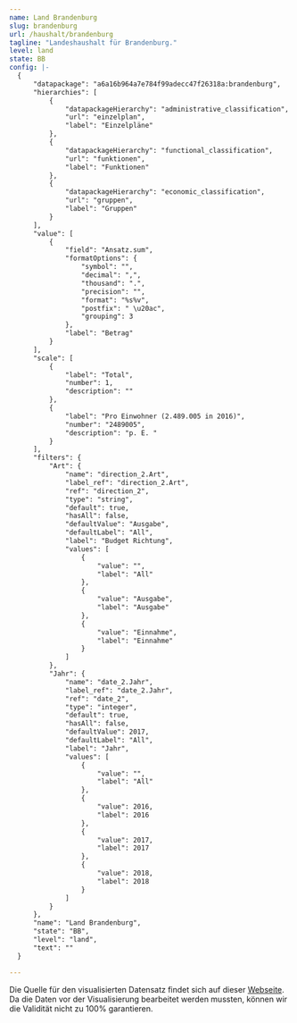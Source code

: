 ```yaml
---
name: Land Brandenburg
slug: brandenburg
url: /haushalt/brandenburg
tagline: "Landeshaushalt für Brandenburg."
level: land
state: BB
config: |-
  {
      "datapackage": "a6a16b964a7e784f99adecc47f26318a:brandenburg",
      "hierarchies": [
          {
              "datapackageHierarchy": "administrative_classification",
              "url": "einzelplan",
              "label": "Einzelpläne"
          },
          {
              "datapackageHierarchy": "functional_classification",
              "url": "funktionen",
              "label": "Funktionen"
          },
          {
              "datapackageHierarchy": "economic_classification",
              "url": "gruppen",
              "label": "Gruppen"
          }
      ],
      "value": [
          {
              "field": "Ansatz.sum",
              "formatOptions": {
                  "symbol": "",
                  "decimal": ",",
                  "thousand": ".",
                  "precision": "",
                  "format": "%s%v",
                  "postfix": " \u20ac",
                  "grouping": 3
              },
              "label": "Betrag"
          }
      ],
      "scale": [
          {
              "label": "Total",
              "number": 1,
              "description": ""
          },
          {
              "label": "Pro Einwohner (2.489.005 in 2016)",
              "number": "2489005",
              "description": "p. E. "
          }
      ],
      "filters": {
          "Art": {
              "name": "direction_2.Art",
              "label_ref": "direction_2.Art",
              "ref": "direction_2",
              "type": "string",
              "default": true,
              "hasAll": false,
              "defaultValue": "Ausgabe",
              "defaultLabel": "All",
              "label": "Budget Richtung",
              "values": [
                  {
                      "value": "",
                      "label": "All"
                  },
                  {
                      "value": "Ausgabe",
                      "label": "Ausgabe"
                  },
                  {
                      "value": "Einnahme",
                      "label": "Einnahme"
                  }
              ]
          },
          "Jahr": {
              "name": "date_2.Jahr",
              "label_ref": "date_2.Jahr",
              "ref": "date_2",
              "type": "integer",
              "default": true,
              "hasAll": false,
              "defaultValue": 2017,
              "defaultLabel": "All",
              "label": "Jahr",
              "values": [
                  {
                      "value": "",
                      "label": "All"
                  },
                  {
                      "value": 2016,
                      "label": 2016
                  },
                  {
                      "value": 2017,
                      "label": 2017
                  },
                  {
                      "value": 2018,
                      "label": 2018
                  }
              ]
          }
      },
      "name": "Land Brandenburg",
      "state": "BB",
      "level": "land",
      "text": ""
  }

---
```

Die Quelle für den visualisierten Datensatz findet sich auf dieser [Webseite](http://www.mdf.brandenburg.de/cms/detail.php/bb1.c.453204.de). Da die Daten vor der Visualisierung bearbeitet werden mussten, können wir die Validität nicht zu 100% garantieren.

